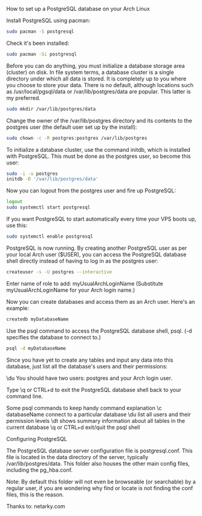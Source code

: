 How to set up a PostgreSQL database on your Arch Linux

Install PostgreSQL using pacman:

```bash
sudo pacman -S postgresql
```
Check it's been installed:

```bash
sudo pacman -Si postgresql
```

Before you can do anything, you must initialize a database storage area (cluster) on disk. In file system terms, a database cluster is a single directory under which all data is stored. It is completely up to you where you choose to store your data. There is no default, although locations such as /usr/local/pgsql/data or /var/lib/postgres/data are popular. This latter is my preferred.

```bash
sudo mkdir /var/lib/postgres/data
```

Change the owner of the /var/lib/postgres directory and its contents to the postgres user (the default user set up by the install):

```bash
sudo chown -c -R postgres:postgres /var/lib/postgres
```

To initialize a database cluster, use the command initdb, which is installed with PostgreSQL. This must be done as the postgres user, so become this user:

```bash
sudo -i -u postgres
initdb -D '/var/lib/postgres/data'
```

Now you can logout from the postgres user and fire up PostgreSQL:

```bash
logout
sudo systemctl start postgresql
```
If you want PostgreSQL to start automatically every time your VPS boots up, use this:

```bash
sudo systemctl enable postgresql
```

PostgreSQL is now running. By creating another PostgreSQL user as per your local Arch user ($USER), you can access the PostgreSQL database shell directly instead of having to log in as the postgres user:

```bash
createuser -s -U postgres --interactive
```
Enter name of role to add: myUsualArchLoginName
(Substitute myUsualArchLoginName for your Arch login name.)

Now you can create databases and access them as an Arch user. Here's an example:

```bash
createdb myDatabaseName
```
Use the psql command to access the PostgreSQL database shell, psql. (-d specifies the database to connect to.)

```bash
psql -d myDatabaseName
```
Since you have yet to create any tables and input any data into this database, just list all the database's users and their permissions:

\du
You should have two users: postgres and your Arch login user.

Type \q or CTRL+d to exit the PostgreSQL database shell back to your command line.

Some psql commands to keep handy
command	explanation
\c databaseName	connect to a particular database
\du	list all users and their permission levels
\dt	shows summary information about all tables in the current database
\q or CTRL+d	exit/quit the psql shell


Configuring PostgreSQL

The PostgreSQL database server configuration file is postgresql.conf. This file is located in the data directory of the server, typically /var/lib/postgres/data. This folder also houses the other main config files, including the pg_hba.conf.

Note: By default this folder will not even be browseable (or searchable) by a regular user, if you are wondering why find or locate is not finding the conf files, this is the reason.

Thanks to: netarky.com
